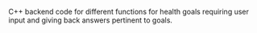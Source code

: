 C++ backend code for different functions for health goals requiring user input and giving back answers pertinent to goals.
